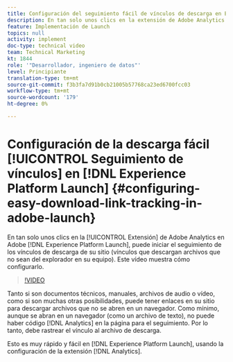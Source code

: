 ```yaml
---
title: Configuración del seguimiento fácil de vínculos de descarga en Experience Platform Launch
description: En tan solo unos clics en la extensión de Adobe Analytics en Experience Platform Launch, puede empezar a rastrear los vínculos de descarga de su sitio (vínculos que descargan archivos que no sean del explorador en su equipo). Este vídeo muestra cómo configurarlo.
feature: Implementación de Launch
topics: null
activity: implement
doc-type: technical video
team: Technical Marketing
kt: 1844
role: '"Desarrollador, ingeniero de datos"'
level: Principiante
translation-type: tm+mt
source-git-commit: f3b3fa7d91b0cb21005b57768ca23ed6700fcc03
workflow-type: tm+mt
source-wordcount: '179'
ht-degree: 0%

---
```



# Configuración de la descarga fácil [!UICONTROL Seguimiento de vínculos] en [!DNL Experience Platform Launch] {#configuring-easy-download-link-tracking-in-adobe-launch}

En tan solo unos clics en la [!UICONTROL Extensión] de Adobe Analytics en Adobe [!DNL Experience Platform Launch], puede iniciar el seguimiento de los vínculos de descarga de su sitio (vínculos que descargan archivos que no sean del explorador en su equipo). Este vídeo muestra cómo configurarlo.

>[!VIDEO](https://video.tv.adobe.com/v/25762/?quality=12)

Tanto si son documentos técnicos, manuales, archivos de audio o vídeo, como si son muchas otras posibilidades, puede tener enlaces en su sitio para descargar archivos que no se abren en un navegador. Como mínimo, aunque se abran en un navegador (como un archivo de texto), no puede haber código [!DNL Analytics] en la página para el seguimiento. Por lo tanto, debe rastrear el vínculo al archivo de descarga.

Esto es muy rápido y fácil en [!DNL Experience Platform Launch], usando la configuración de la extensión [!DNL Analytics].

